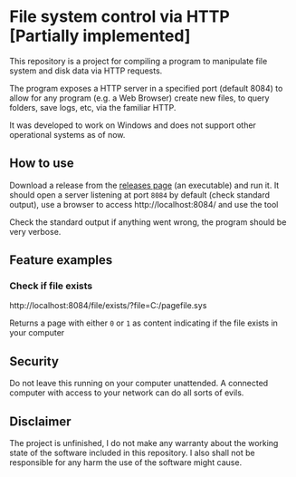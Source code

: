 # File system control via HTTP [Partially implemented]

This repository is a project for compiling a program to manipulate file system and disk data via HTTP requests.

The program exposes a HTTP server in a specified port (default 8084) to allow for any program (e.g. a Web Browser) create new files, to query folders, save logs, etc, via the familiar HTTP.

It was developed to work on Windows and does not support other operational systems as of now.

## How to use

Download a release from the [releases page](https://github.com/GuilhermeRossato/fs-http-interface/releases) (an executable) and run it. It should open a server listening at port `8084` by default (check standard output), use a browser to access http://localhost:8084/ and use the tool

Check the standard output if anything went wrong, the program should be very verbose.

## Feature examples

### Check if file exists

http://localhost:8084/file/exists/?file=C:/pagefile.sys

Returns a page with either `0` or `1` as content indicating if the file exists in your computer

## Security

Do not leave this running on your computer unattended. A connected computer with access to your network can do all sorts of evils.

## Disclaimer

The project is unfinished, I do not make any warranty about the working state of the software included in this repository. I also shall not be responsible for any harm the use of the software might cause.
